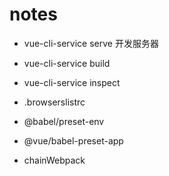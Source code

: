 # notes
- vue-cli-service serve 开发服务器
- vue-cli-service build
- vue-cli-service inspect

- .browserslistrc
- @babel/preset-env
- @vue/babel-preset-app
- chainWebpack
